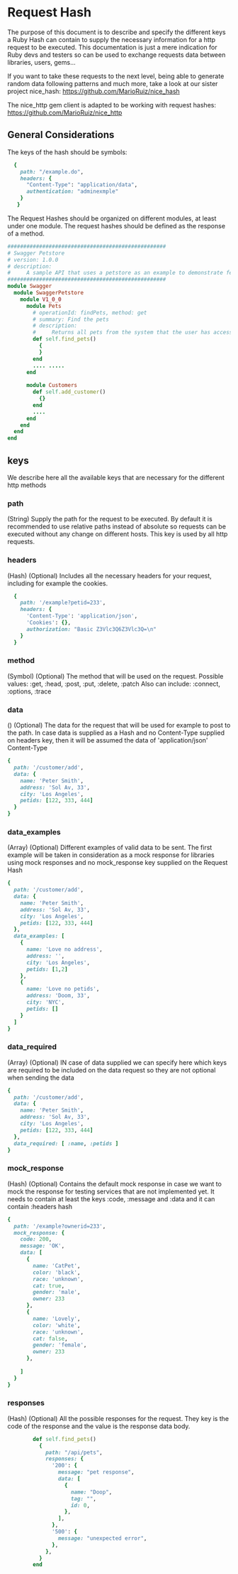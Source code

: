 # Request Hash
The purpose of this document is to describe and specify the different keys a Ruby Hash can contain to supply the necessary information for a http request to be executed. This documentation is just a mere indication for Ruby devs and testers so can be used to exchange requests data between libraries, users, gems...

If you want to take these requests to the next level, being able to generate random data following patterns and much more, take a look at our sister project nice_hash: https://github.com/MarioRuiz/nice_hash

The nice_http gem client is adapted to be working with request hashes: https://github.com/MarioRuiz/nice_http

## General Considerations
The keys of the hash should be symbols:

```ruby
  { 
    path: "/example.do",
    headers: {
      "Content-Type": "application/data",
      authentication: "adminexmple"
    }
   }
```

The Request Hashes should be organized on different modules, at least under one module. 
The request hashes should be defined as the response of a method.

```ruby
##################################################
# Swagger Petstore
# version: 1.0.0
# description:
#     A sample API that uses a petstore as an example to demonstrate features in the swagger-2.0 specification
##################################################
module Swagger
  module SwaggerPetstore
    module V1_0_0
      module Pets
        # operationId: findPets, method: get
        # summary: Find the pets
        # description:
        #     Returns all pets from the system that the user has access to
        def self.find_pets()
          {
          }
        end
        .... .....
      end
      
      module Customers
        def self.add_customer()
          {}
        end
        ....
      end
    end
  end
end

```


## keys
We describe here all the available keys that are necessary for the different http methods

### path
(String) Supply the path for the request to be executed. By default it is recommended to use relative paths instead of absolute so requests can be executed without any change on different hosts.
This key is used by all http requests.

### headers
(Hash) (Optional) Includes all the necessary headers for your request, including for example the cookies. 

```ruby
  {
    path: '/example?petid=233',
    headers: { 
      'Content-Type': 'application/json',
      'Cookies': {},
      authorization: "Basic Z3Vlc3Q6Z3Vlc3Q=\n"
    }
  }    
```

### method
(Symbol) (Optional) The method that will be used on the request. Possible values: :get, :head, :post, :put, :delete, :patch
Also can include: :connect, :options, :trace

### data
() (Optional) The data for the request that will be used for example to post to the path.
In case data is supplied as a Hash and no Content-Type supplied on headers key, then it will be assumed the data of 'application/json' Content-Type

```ruby
{
  path: '/customer/add',
  data: {
    name: 'Peter Smith',
    address: 'Sol Av, 33',
    city: 'Los Angeles',
    petids: [122, 333, 444]
  }
}
```

### data_examples
(Array) (Optional) Different examples of valid data to be sent. The first example will be taken in consideration as a mock response for libraries using mock responses and no mock_response key supplied on the Request Hash

```ruby
{
  path: '/customer/add',
  data: {
    name: 'Peter Smith',
    address: 'Sol Av, 33',
    city: 'Los Angeles',
    petids: [122, 333, 444]
  },
  data_examples: [
    {
      name: 'Love no address',
      address: '',
      city: 'Los Angeles',
      petids: [1,2]
    },
    {
      name: 'Love no petids',
      address: 'Doom, 33',
      city: 'NYC',
      petids: []
    }    
  ]
}
```

### data_required
(Array) (Optional) IN case of data supplied we can specify here which keys are required to be included on the data request so they are not optional when sending the data

```ruby
{
  path: '/customer/add',
  data: {
    name: 'Peter Smith',
    address: 'Sol Av, 33',
    city: 'Los Angeles',
    petids: [122, 333, 444]
  },
  data_required: [ :name, :petids ]
}

```

### mock_response
(Hash) (Optional) Contains the default mock response in case we want to mock the response for testing services that are not implemented yet. It needs to contain at least the keys :code, :message and :data and it can contain :headers hash

```ruby
{
  path: '/example?ownerid=233',
  mock_response: {
    code: 200,
    message: 'OK',
    data: [
      {
        name: 'CatPet',
        color: 'black',
        race: 'unknown',
        cat: true,
        gender: 'male',
        owner: 233
      },
      {
        name: 'Lovely',
        color: 'white',
        race: 'unknown',
        cat: false,
        gender: 'female',
        owner: 233
      },
            
    ]
  }
}

```

### responses
(Hash) (Optional) All the possible responses for the request. They key is the code of the response and the value is the response data body.

```ruby
        def self.find_pets()
          {
            path: "/api/pets",
            responses: {
              '200': {
                message: "pet response",
                data: [
                  {
                    name: "Doop",
                    tag: "",
                    id: 0,
                  },
                ],
              },
              '500': {
                message: "unexpected error",
              },
            },
          }
        end

```








